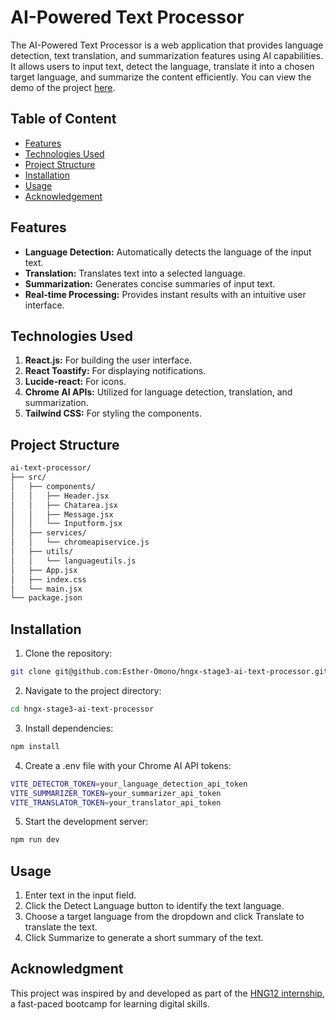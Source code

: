 # AI-Powered Text Processor

The AI-Powered Text Processor is a web application that provides language detection, text translation, and summarization features using AI capabilities. It allows users to input text, detect the language, translate it into a chosen target language, and summarize the content efficiently. You can view the demo of the project [here](https://hngx-stage3-ai-text-processor-estheromonos-projects.vercel.app/).

## Table of Content

- [Features](#features)
- [Technologies Used](#technologies-used)
- [Project Structure](#project-structure)
- [Installation](#installation)
- [Usage](#usage)
- [Acknowledgement](#acknowledgement)

## Features

- **Language Detection:** Automatically detects the language of the input text.
- **Translation:** Translates text into a selected language.
- **Summarization:** Generates concise summaries of input text.
- **Real-time Processing:** Provides instant results with an intuitive user interface.

## Technologies Used

1. **React.js:** For building the user interface.
2. **React Toastify:** For displaying notifications.
3. **Lucide-react:** For icons.
4. **Chrome AI APIs:** Utilized for language detection, translation, and summarization.
5. **Tailwind CSS:** For styling the components.

## Project Structure

```bash
ai-text-processor/
├── src/
│   ├── components/
│   │   ├── Header.jsx
│   │   ├── Chatarea.jsx
│   │   ├── Message.jsx
│   │   └── Inputform.jsx
│   ├── services/
│   │   └── chromeapiservice.js
│   ├── utils/
│   │   └── languageutils.js
│   ├── App.jsx
│   ├── index.css
│   └── main.jsx
└── package.json
```

## Installation

1. Clone the repository:

```bash
git clone git@github.com:Esther-Omono/hngx-stage3-ai-text-processor.git
```

2. Navigate to the project directory:

```bash
cd hngx-stage3-ai-text-processor
```

3. Install dependencies:

```bash
npm install
```

4. Create a .env file with your Chrome AI API tokens:

```bash
VITE_DETECTOR_TOKEN=your_language_detection_api_token
VITE_SUMMARIZER_TOKEN=your_summarizer_api_token
VITE_TRANSLATOR_TOKEN=your_translator_api_token
```

5. Start the development server:

```bash
npm run dev
```

## Usage

1. Enter text in the input field.
2. Click the Detect Language button to identify the text language.
3. Choose a target language from the dropdown and click Translate to translate the text.
4. Click Summarize to generate a short summary of the text.

## Acknowledgment

This project was inspired by and developed as part of the [HNG12 internship](https://hng.tech/internship), a fast-paced bootcamp for learning digital skills.
